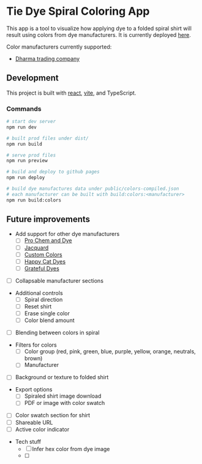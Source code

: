 # Tie Dye Spiral Coloring App

This app is a tool to visualize how applying dye to a folded spiral shirt will result using colors from dye manufacturers. It is currently deployed [here](https://schwalbs.github.io/spiral-coloring/).

Color manufacturers currently supported:

- [Dharma trading company](https://www.dharmatrading.com/dyes/dharma-fiber-reactive-procion-dyes.html)

## Development

This project is built with [react](https://react.dev/), [vite](https://vite.dev/), and TypeScript.

### Commands

```bash
# start dev server
npm run dev

# built prod files under dist/
npm run build

# serve prod files
npm run preview

# build and deploy to github pages
npm run deploy

# build dye manufactures data under public/colors-compiled.json
# each manufacturer can be built with build:colors:<manufacturer>
npm run build:colors
```

## Future improvements

- Add support for other dye manufacturers
  - [ ] [Pro Chem and Dye](https://prochemicalanddye.com/)
  - [ ] [Jacquard](https://www.jacquardproducts.com/procion-mx)
  - [ ] [Custom Colors](https://customcoloursinc.storenvy.com/)
  - [ ] [Happy Cat Dyes](https://www.happycattiedye.com/shop/category/dyes)
  - [ ] [Grateful Dyes](https://www.grateful-dyes.com/fabric-dyes/)
- [ ] Collapsable manufacturer sections
- Additional controls
  - [ ] Spiral direction
  - [ ] Reset shirt
  - [ ] Erase single color
  - [ ] Color blend amount
- [ ] Blending between colors in spiral
- Filters for colors
  - [ ] Color group (red, pink, green, blue, purple, yellow, orange, neutrals, brown)
  - [ ] Manufacturer
- [ ] Background or texture to folded shirt
- Export options
  - [ ] Spiraled shirt image download
  - [ ] PDF or image with color swatch
- [ ] Color swatch section for shirt
- [ ] Shareable URL
- [ ] Active color indicator
- Tech stuff
  - [ ] Infer hex color from dye image
  - [ ]

